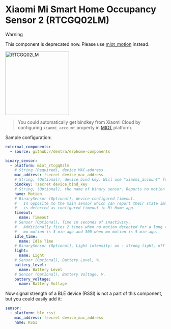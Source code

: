 # Xiaomi Mi Smart Home Occupancy Sensor 2 (RTCGQ02LM)

> [!WARNING]
>
> This component is deprecated now. Please use [miot_motion](../miot_motion/) instead.

<img src="miot_rtcgq02lm.png" alt="RTCGQ02LM" width="200"/>

> You could automatically get bindkey from Xiaomi Cloud by configuring `xiaomi_account` property in [MIOT](../miot/) platform.

Sample configuration:

```yaml
external_components:
  - source: github://dentra/esphome-components

binary_sensor:
  - platform: miot_rtcgq02lm
    # String (Required), device MAC-address.
    mac_address: !secret device_mac_address
    # String, (Optional), device bind key. Will use "xiaomi_account" from "miot" if absent to automatically get the bindkey.
    bindkey: !secret device_bind_key
    # String, (Optional), the name of binary sensor. Reports no motion on first non 0 of idle_time or timeout.
    name: Motion
    # BinarySensor (Optional), device configured timeout.
    #   In opposite to the main sensor which can report their state immediately the `timeout` fires only when no motion
    #   is detected as configured timeout in Mi Home app.
    timeout:
      name: Timeout
    # Sensor (Optional), Time in seconds of inactivity.
    #   Additionally fires 2 times when no motion detected for a long time. It will report 0 at start motion, 120 when
    #   mo motion is 3 min ago and 300 when mo motion is 5 min ago.
    idle_time:
      name: Idle Time
    # BinarySensor (Optional), Light intensity: on - strong light, off - weak light.
    light:
      name: Light
    # Sensor (Optional), Battery Level, %.
    battery_level:
      name: Battery Level
    # Sensor (Optional), Battery Voltage, V.
    battery_voltage:
      name: Battery Voltage
```

Now signal strength of a BLE device (RSSI) is not a part of this component, but you could easily add it:

```yaml
sensor:
  - platform: ble_rssi
    mac_address: !secret device_mac_address
    name: RSSI
```
